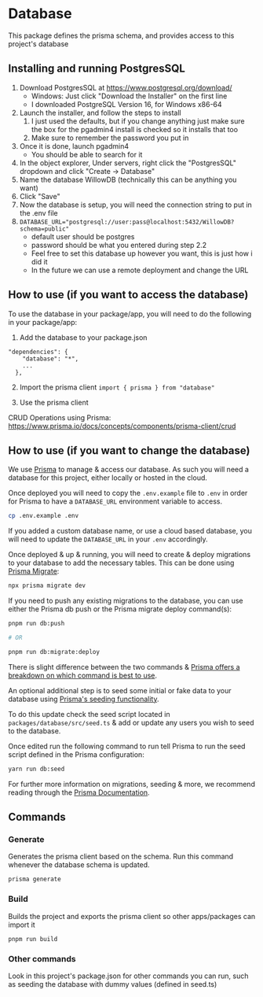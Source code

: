 # Database

This package defines the prisma schema, and provides access to this project's database

## Installing and running PostgresSQL

1. Download PostgresSQL at https://www.postgresql.org/download/
    * Windows: Just click "Download the Installer" on the first line
    * I downloaded PostgreSQL Version 16, for Windows x86-64
2. Launch the installer, and follow the steps to install
    1. I just used the defaults, but if you change anything just make sure the box for the pgadmin4 install is checked so it installs that too
    2. Make sure to remember the password you put in
3. Once it is done, launch pgadmin4
    * You should be able to search for it
4. In the object explorer, Under servers, right click the "PostgresSQL" dropdown and click "Create -> Database"
5. Name the database WillowDB (technically this can be anything you want)
6. Click "Save"
7. Now the database is setup, you will need the connection string to put in the .env file
8. ```DATABASE_URL="postgresql://user:pass@localhost:5432/WillowDB?schema=public"```
    * default user should be postgres
    * password should be what you entered during step 2.2
    * Feel free to set this database up however you want, this is just how i did it
    * In the future we can use a remote deployment and change the URL


## How to use (if you want to access the database)
To use the database in your package/app, you will need to do the following in your package/app:
1. Add the database to your package.json
```
"dependencies": {
    "database": "*",
    ...
  },
```

2. Import the prisma client
```import { prisma } from "database"```

3. Use the prisma client

CRUD Operations using Prisma: https://www.prisma.io/docs/concepts/components/prisma-client/crud

## How to use (if you want to change the database)

We use [Prisma](https://prisma.io/) to manage & access our database. As such you will need a database for this project, either locally or hosted in the cloud.

Once deployed you will need to copy the `.env.example` file to `.env` in order for Prisma to have a `DATABASE_URL` environment variable to access.

```bash
cp .env.example .env
```

If you added a custom database name, or use a cloud based database, you will need to update the `DATABASE_URL` in your `.env` accordingly.

Once deployed & up & running, you will need to create & deploy migrations to your database to add the necessary tables. This can be done using [Prisma Migrate](https://www.prisma.io/migrate):

```bash
npx prisma migrate dev
```

If you need to push any existing migrations to the database, you can use either the Prisma db push or the Prisma migrate deploy command(s):

```bash
pnpm run db:push

# OR

pnpm run db:migrate:deploy
```

There is slight difference between the two commands & [Prisma offers a breakdown on which command is best to use](https://www.prisma.io/docs/concepts/components/prisma-migrate/db-push#choosing-db-push-or-prisma-migrate).

An optional additional step is to seed some initial or fake data to your database using [Prisma's seeding functionality](https://www.prisma.io/docs/guides/database/seed-database).

To do this update check the seed script located in `packages/database/src/seed.ts` & add or update any users you wish to seed to the database.

Once edited run the following command to run tell Prisma to run the seed script defined in the Prisma configuration:

```bash
yarn run db:seed
```

For further more information on migrations, seeding & more, we recommend reading through the [Prisma Documentation](https://www.prisma.io/docs/).
## Commands

### Generate
Generates the prisma client based on the schema.
Run this command whenever the database schema is updated.

```prisma generate```

### Build
Builds the project and exports the prisma client so other apps/packages can import it

```pnpm run build```

### Other commands
Look in this project's package.json for other commands you can run, such as seeding the database with dummy values (defined in seed.ts)